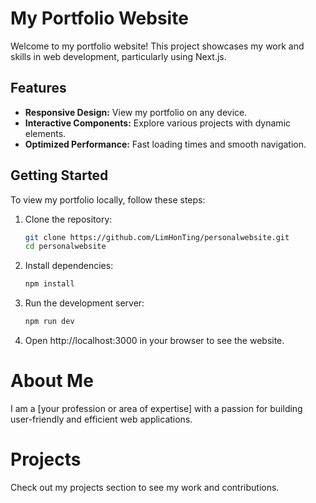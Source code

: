 # My Portfolio Website

Welcome to my portfolio website! This project showcases my work and skills in web development, particularly using Next.js.

## Features

- **Responsive Design:** View my portfolio on any device.
- **Interactive Components:** Explore various projects with dynamic elements.
- **Optimized Performance:** Fast loading times and smooth navigation.

## Getting Started

To view my portfolio locally, follow these steps:

1. Clone the repository:
   ```bash
   git clone https://github.com/LimHonTing/personalwebsite.git
   cd personalwebsite

2. Install dependencies:
    ```bash
   npm install

3. Run the development server:
   ```bash
   npm run dev

4. Open http://localhost:3000 in your browser to see the website.

# About Me
I am a [your profession or area of expertise] with a passion for building user-friendly and efficient web applications.

# Projects
Check out my projects section to see my work and contributions.
